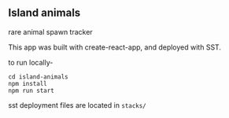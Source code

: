 ## Island animals

rare animal spawn tracker

This app was built with create-react-app, and deployed with SST.

to run locally-

```
cd island-animals
npm install
npm run start
```

sst deployment files are located in `stacks/`
